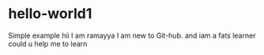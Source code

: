 # hello-world1
Simple example
hii I am ramayya I am new to Git-hub.
and  iam a fats learner could u help me to learn 
